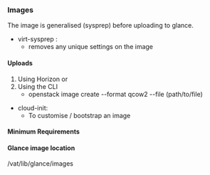 ### Images

The image is generalised (sysprep) before uploading to glance.


- virt-sysprep :
    - removes any unique settings on the image
 

#### Uploads

1. Using Horizon or
2. Using the CLI
    - openstack image create --format qcow2 --file (path/to/file)

- cloud-init:
    - To customise / bootstrap an image

#### Minimum Requirements



#### Glance image location

/vat/lib/glance/images